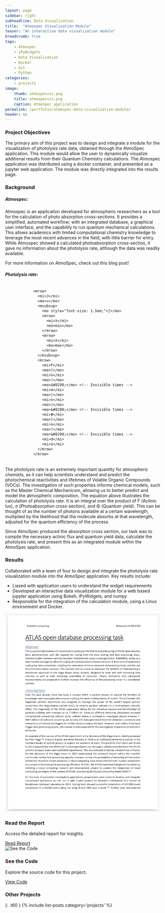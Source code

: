 ```yaml
---
layout: page
sidebar: right
subheadline: Data Visualization
title:  "Atmospec Visualization Module"
teaser: "An interactive data visualization module"
breadcrumb: true
tags:
    - Atmospec
    - iPyWidgets
    - Data Visualization
    - Docker 
    - Git
    - Python
categories:
    - projects
image:
    thumb: atmospecvis.png
    title: atmospecvis.png
    caption: AtmoSpec application
permalink: /portfolio/atmospec-data-visualization-module/
header: no
---
```


<h3>Project Objectives</h3>

The primary aim of this project was to design and integrate a module for the visualization of photolysis rate data, obtained through the AtmoSpec application. This module would allow the user to dynamically visualize additional results from their Quantum Chemistry calculations. The Atmospec application was distributed using a docker container, and presented as a jupyter web application. The module was directly integrated into the results page.

<h3>Background</h3>

<h5>Atmospec:</h5>
Atmospec is an application developed for atmospheric researchers as a tool for the calculation of photo absorption cross-sections. It provides a simplified, automated workflow;  with an integrated database, a graphical user interface, and the capability to run quantum mechanical calculations. This allows academics with limited computational chemistry knowledge to leverage the most recent advances in the field, with little barrier for entry. While Atmospec showed a calculated photoabsorption cross-section, it gave no information about the photolysis rate, although the data was readily available.

For more information on AtmoSpec, check out this blog post!

<h5>Photolysis rate:</h5>

<div style="display: flex; justify-content: center; margin: 20px 0;">
  <math xmlns="http://www.w3.org/1998/Math/MathML" style="font-size: 1.5em;">

    <mrow>
      <mi>J</mi>
      <mo>=</mo>
      <msubsup>
        <mo style="font-size: 1.5em;">∫</mo>
        <mrow>
          <mi>λ</mi>
          <mo>min</mo>
        </mrow>
        <mrow>
          <mi>λ</mi>
          <mo>max</mo>
        </mrow>
      </msubsup>
      <mrow>
        <mi>F</mi>
        <mo>(</mo>
        <mi>λ</mi>
        <mo>)</mo>
        <mo>&#8290;</mo> <!-- Invisible times -->
        <mi>σ</mi>
        <mo>(</mo>
        <mi>λ</mi>
        <mo>)</mo>
        <mo>&#8290;</mo> <!-- Invisible times -->
        <mi>Φ</mi>
        <mo>(</mo>
        <mi>λ</mi>
        <mo>)</mo>
        <mo>&#8290;</mo> <!-- Invisible times -->
        <mi>d</mi>
        <mi>λ</mi>
      </mrow>
    </mrow>
    
  </math>
</div>

The photolysis rate is an extremely important quantity for atmospheric chemists, as it can help scientists understand and predict the photochemical reactivities and lifetimes of Volatile Organic Compounds (VOCs). The investigation of such properties informs chemical models, such as the Master Chemical Mechanicsm, allowing us to better predict and model the atmospheric composition. The equation above illustrates the calculation of photolysis rate. It is an integral over the product of F (Actinic lux), σ (Photoabsorption cross-section), and Φ (Quantum yield). This can be thought of as the number of photons available at a certain wavelength, multiplied by the likelihood that the molecule absorbs at that wavelength, adjusted for the quantum efficiency of the process.

Since AtmoSpec produced the absorption cross section, our task was to compile the necessary actinic flux and quantum yield data, calculate the photolysis rate, and present this as an integrated module within the AtmoSpec application.

<h3>Results</h3>

Collaborated with a team of four to design and integrate the photolysis rate visualization module into the AtmoSpec application. Key results include:

<ul>
<li>Liased with application users to understand the widget requirements</li>
<li>Developed an interactive data visualization module for a web based jupyter application using Bokeh, iPyWidgets, and numpy</li>
<li>Responsible for the integration of the calculation module, using a Linux environment and Docker.</li>
</ul>

<div class="widget-grid">
  <div class="widget">
    <img src="../../images/report_atlas.png" alt="Read the Report" class="widget-image" />
    <h3>Read the Report</h3>
    <p>Access the detailed report for insights.</p>
    <a href="link-to-your-report" class="call-to-action">Read Report</a>
  </div>

  <div class="widget">
    <img src="/assets/images/code-image.jpg" alt="See the Code" class="widget-image" />
    <h3>See the Code</h3>
    <p>Explore the source code for this project.</p>
    <a href="link-to-your-code" class="call-to-action">View Code</a>
  </div>
</div>

<h3>Other Projects</h3>
{: .t60 }
{% include list-posts category='projects' %}
